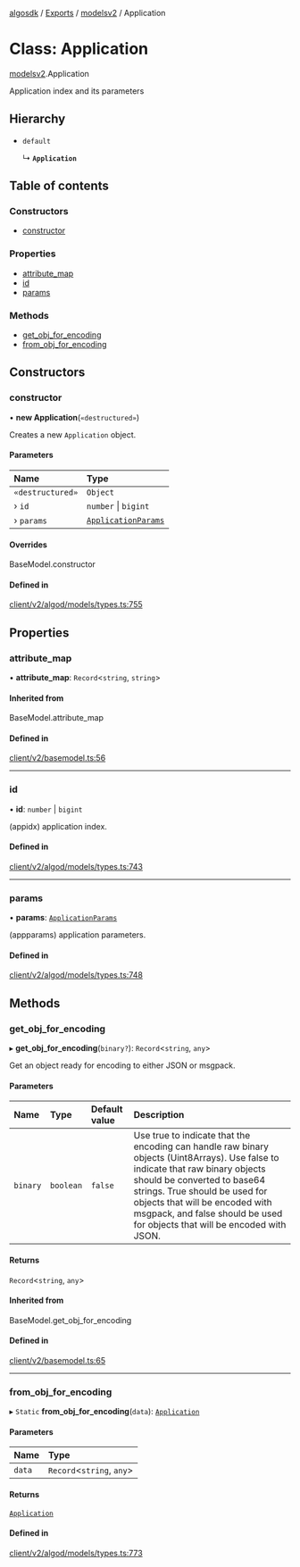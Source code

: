 [algosdk](../README.md) / [Exports](../modules.md) / [modelsv2](../modules/modelsv2.md) / Application

# Class: Application

[modelsv2](../modules/modelsv2.md).Application

Application index and its parameters

## Hierarchy

- `default`

  ↳ **`Application`**

## Table of contents

### Constructors

- [constructor](modelsv2.Application.md#constructor)

### Properties

- [attribute\_map](modelsv2.Application.md#attribute_map)
- [id](modelsv2.Application.md#id)
- [params](modelsv2.Application.md#params)

### Methods

- [get\_obj\_for\_encoding](modelsv2.Application.md#get_obj_for_encoding)
- [from\_obj\_for\_encoding](modelsv2.Application.md#from_obj_for_encoding)

## Constructors

### constructor

• **new Application**(`«destructured»`)

Creates a new `Application` object.

#### Parameters

| Name | Type |
| :------ | :------ |
| `«destructured»` | `Object` |
| › `id` | `number` \| `bigint` |
| › `params` | [`ApplicationParams`](modelsv2.ApplicationParams.md) |

#### Overrides

BaseModel.constructor

#### Defined in

[client/v2/algod/models/types.ts:755](https://github.com/algorand/js-algorand-sdk/blob/13a5d73/src/client/v2/algod/models/types.ts#L755)

## Properties

### attribute\_map

• **attribute\_map**: `Record`<`string`, `string`\>

#### Inherited from

BaseModel.attribute\_map

#### Defined in

[client/v2/basemodel.ts:56](https://github.com/algorand/js-algorand-sdk/blob/13a5d73/src/client/v2/basemodel.ts#L56)

___

### id

• **id**: `number` \| `bigint`

(appidx) application index.

#### Defined in

[client/v2/algod/models/types.ts:743](https://github.com/algorand/js-algorand-sdk/blob/13a5d73/src/client/v2/algod/models/types.ts#L743)

___

### params

• **params**: [`ApplicationParams`](modelsv2.ApplicationParams.md)

(appparams) application parameters.

#### Defined in

[client/v2/algod/models/types.ts:748](https://github.com/algorand/js-algorand-sdk/blob/13a5d73/src/client/v2/algod/models/types.ts#L748)

## Methods

### get\_obj\_for\_encoding

▸ **get_obj_for_encoding**(`binary?`): `Record`<`string`, `any`\>

Get an object ready for encoding to either JSON or msgpack.

#### Parameters

| Name | Type | Default value | Description |
| :------ | :------ | :------ | :------ |
| `binary` | `boolean` | `false` | Use true to indicate that the encoding can handle raw binary objects (Uint8Arrays). Use false to indicate that raw binary objects should be converted to base64 strings. True should be used for objects that will be encoded with msgpack, and false should be used for objects that will be encoded with JSON. |

#### Returns

`Record`<`string`, `any`\>

#### Inherited from

BaseModel.get\_obj\_for\_encoding

#### Defined in

[client/v2/basemodel.ts:65](https://github.com/algorand/js-algorand-sdk/blob/13a5d73/src/client/v2/basemodel.ts#L65)

___

### from\_obj\_for\_encoding

▸ `Static` **from_obj_for_encoding**(`data`): [`Application`](modelsv2.Application.md)

#### Parameters

| Name | Type |
| :------ | :------ |
| `data` | `Record`<`string`, `any`\> |

#### Returns

[`Application`](modelsv2.Application.md)

#### Defined in

[client/v2/algod/models/types.ts:773](https://github.com/algorand/js-algorand-sdk/blob/13a5d73/src/client/v2/algod/models/types.ts#L773)
